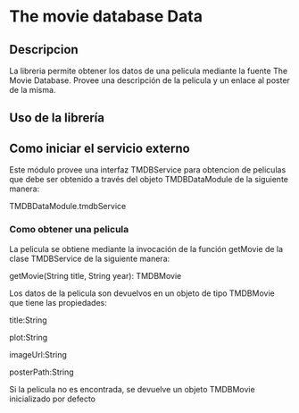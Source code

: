 # The movie database Data

## Descripcion
La libreria permite obtener los datos de una pelicula mediante la fuente The Movie Database. Provee una descripción de la pelicula y un enlace al poster de la misma.

## Uso de la librería

## Como iniciar el servicio externo

Este módulo provee una interfaz TMDBService para obtencion de peliculas que debe ser obtenido a través del objeto TMDBDataModule de la siguiente manera:

TMDBDataModule.tmdbService

### Como obtener una pelicula

La pelicula se obtiene mediante la invocación de la función getMovie de la clase TMDBService de la siguiente manera:

getMovie(String title, String year): TMDBMovie

Los datos de la pelicula son devuelvos en un objeto de tipo TMDBMovie que tiene las propiedades:
  
  title:String
  
  plot:String
  
  imageUrl:String
  
  posterPath:String

Si la pelicula no es encontrada, se devuelve un objeto TMDBMovie inicializado por defecto

